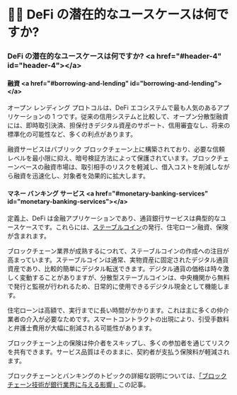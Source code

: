 <h1>🧑🎨 DeFi の潜在的なユースケースは何ですか? </h1>
<h3>DeFi の潜在的なユースケースは何ですか? &lt;a href=&quot;#header-4&quot; id=&quot;header-4&quot;&gt;&lt;/a&gt;</h3>
<h4>融資 &lt;a href=&quot;#borrowing-and-lending&quot; id=&quot;borrowing-and-lending&quot;&gt;&lt;/a&gt;</h4>
<p>オープン レンディング プロトコルは、DeFi エコシステムで最も人気のあるアプリケーションの 1 つです。従来の信用システムと比較して、オープン分散型融資には、即時取引決済、担保付きデジタル資産のサポート、信用審査なし、将来の標準化の可能性など、多くの利点があります。 </p>
<p>融資サービスはパブリック ブロックチェーン上に構築されており、必要な信頼レベルを最小限に抑え、暗号検証方法によって保護されています。ブロックチェーンベースの融資市場は、取引相手のリスクを軽減し、借入コストを削減しながら融資を迅速化し、対象者を効果的に拡大します。 </p>
<h4>マネー バンキング サービス &lt;a href=&quot;#monetary-banking-services&quot; id=&quot;monetary-banking-services&quot;&gt;&lt;/a&gt;</h4>
<p>定義上、DeFi は金融アプリケーションであり、通貨銀行サービスは典型的なユースケースです。これらには、<a href="https://academy.binance.com/glossary/stablecoin">ステーブルコイン</a>の発行、住宅ローン融資、保険が含まれます。 </p>
<p>ブロックチェーン業界が成熟するにつれて、ステーブルコインの作成への注目が高まっています。ステーブルコインは通常、実物資産に固定されたデジタル通貨資産であり、比較的簡単にデジタル転送できます。デジタル通貨の価格は時々激しく変動することがありますが、分散型ステーブルコインは、中央機関から無料で発行と監視が行われるため、日常的に使用できるデジタル現金として機能します。 </p>
<p>住宅ローンは高額で、実行までに長い時間がかかります。これは主に多くの仲介業者の介入が必要なためです。スマートコントラクトの出現により、引受手数料と弁護士費用が大幅に削減される可能性があります。 </p>
<p>ブロックチェーン上の保険は仲介者をスキップし、多くの参加者を通じてリスクを共有できます。サービス品質はそのままに、契約者が支払う保険料が軽減されます。 </p>
<p>ブロックチェーンとバンキングのトピックの詳細な説明については、<a href="https://academy.binance.com/zh/articles/how-blockchain-technology-will-impact-the-banking を読むことをお勧めします。 -industry">「ブロックチェーン技術が銀行業界に与える影響」</a>この記事。 </p>